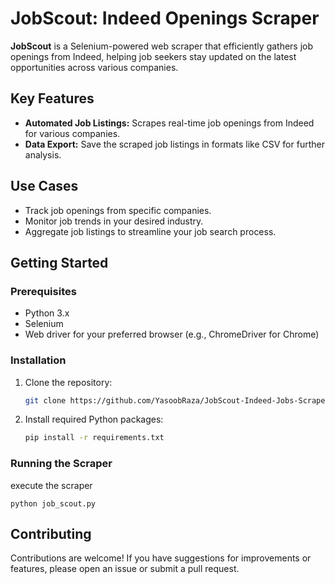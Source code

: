 # JobScout: Indeed Openings Scraper

**JobScout** is a Selenium-powered web scraper that efficiently gathers job openings from Indeed, helping job seekers stay updated on the latest opportunities across various companies.

## Key Features
- **Automated Job Listings:** Scrapes real-time job openings from Indeed for various companies.
- **Data Export:** Save the scraped job listings in formats like CSV for further analysis.

## Use Cases
- Track job openings from specific companies.
- Monitor job trends in your desired industry.
- Aggregate job listings to streamline your job search process.

## Getting Started

### Prerequisites
- Python 3.x
- Selenium
- Web driver for your preferred browser (e.g., ChromeDriver for Chrome)

### Installation
1. Clone the repository:
   ```bash
   git clone https://github.com/YasoobRaza/JobScout-Indeed-Jobs-Scraper.git
   ```
2. Install required Python packages:
   ```bash
   pip install -r requirements.txt
   ```

### Running the Scraper
   execute the scraper 
   ```
   python job_scout.py
   ```
## Contributing

Contributions are welcome! If you have suggestions for improvements or features, please open an issue or submit a pull request.
